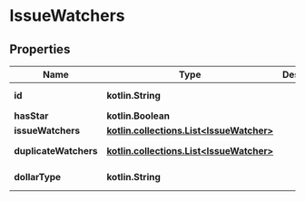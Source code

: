 
# IssueWatchers

## Properties
Name | Type | Description | Notes
------------ | ------------- | ------------- | -------------
**id** | **kotlin.String** |  |  [optional] [readonly]
**hasStar** | **kotlin.Boolean** |  |  [optional]
**issueWatchers** | [**kotlin.collections.List&lt;IssueWatcher&gt;**](IssueWatcher.md) |  |  [optional]
**duplicateWatchers** | [**kotlin.collections.List&lt;IssueWatcher&gt;**](IssueWatcher.md) |  |  [optional] [readonly]
**dollarType** | **kotlin.String** |  |  [optional] [readonly]



